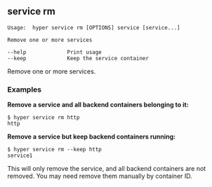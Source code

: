 ## service rm

    Usage:	hyper service rm [OPTIONS] service [service...]
    
    Remove one or more services
    
    --help             Print usage
    --keep             Keep the service container

Remove one or more services.

### Examples

**Remove a service and all backend containers belonging to it:**

    $ hyper service rm http
    http

**Remove a service but keep backend containers running:**

    $ hyper service rm --keep http
    service1

This will only remove the service, and all backend containers are not removed. You may need remove them manually by container ID.
